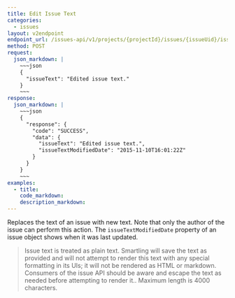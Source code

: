 ```yaml
---
title: Edit Issue Text
categories:
  - issues
layout: v2endpoint
endpoint_url: /issues-api/v1/projects/{projectId}/issues/{issueUid}/issueText 
method: POST
request:
  json_markdown: |
    ~~~json
    {
      "issueText": "Edited issue text."
    }
    ~~~
response:
  json_markdown: |
    ~~~json
    {
      "response": {
        "code": "SUCCESS",
        "data": {
          "issueText": "Edited issue text.",
          "issueTextModifiedDate": "2015-11-10T16:01:22Z"
        }
      }
    }
    ~~~
examples:
  - title:
    code_markdown:
    description_markdown:
---
```


Replaces the text of an issue with new text. Note that only the author of the issue can perform this action. The `issueTextModifiedDate` property of an issue object shows when it was last updated.

> Issue text is treated as plain text. Smartling will save the text as provided and will not attempt to render this text with any special formatting in its UIs; it will not be rendered as HTML or markdown.  Consumers of the issue API should be aware and escape the text as needed before attempting to render it.. Maximum length is 4000 characters.
